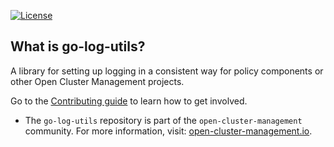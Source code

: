 [![License](https://img.shields.io/:license-apache-blue.svg)](http://www.apache.org/licenses/LICENSE-2.0.html)

## What is go-log-utils?

A library for setting up logging in a consistent way for policy components or other Open Cluster
Management projects.

Go to the [Contributing guide](CONTRIBUTING.md) to learn how to get involved.

- The `go-log-utils` repository is part of the `open-cluster-management`
  community. For more information, visit:
  [open-cluster-management.io](https://open-cluster-management.io).
